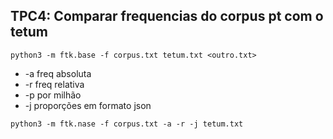
## TPC4: Comparar frequencias do corpus pt com o tetum

```
python3 -m ftk.base -f corpus.txt tetum.txt <outro.txt>
```

- -a  freq absoluta
- -r  freq relativa
- -p  por milhão
- -j  proporções em formato json

```
python3 -m ftk.nase -f corpus.txt -a -r -j tetum.txt
```
